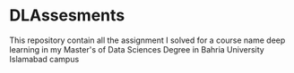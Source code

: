 # DLAssesments
This repository contain all the assignment I solved for a course name deep learning in my Master's of Data Sciences Degree in Bahria University Islamabad campus
